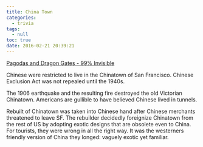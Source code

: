 ```yaml
---
title: China Town
categories:
  - trivia
tags:
  - null
toc: true
date: 2016-02-21 20:39:21
---
```


[Pagodas and Dragon Gates - 99% Invisible](http://99percentinvisible.org/episode/pagodas-dragon-gates/)

Chinese were restricted to live in the Chinatown of San Francisco. Chinese Exclusion Act was not repealed until the 1940s.

The 1906 earthquake and the resulting fire destroyed the old Victorian Chinatown. Americans are gullible to have believed Chinese lived in tunnels.

Rebuilt of Chinatown was taken into Chinese hand after Chinese merchants threatened to leave SF. The rebuilder decidedly foreignize Chinatown from the rest of US by adopting exotic designs that are obsolete even to China.
For tourists, they were wrong in all the right way. It was the westerners friendly version of China they longed: vaguely exotic yet familiar.
